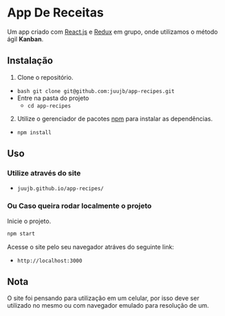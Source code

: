 # App De Receitas

Um app criado com [React.js](https://pt-br.reactjs.org/) e [Redux](https://redux.js.org/) em grupo, onde utilizamos o método ágil **Kanban**.

## Instalação
1. Clone o repositório.
* ```bash git clone git@github.com:juujb/app-recipes.git```
* Entre na pasta do projeto
  * ```cd app-recipes```

2. Utilize o gerenciador de pacotes [npm](https://www.npmjs.com/) para instalar as dependências.

 * ```npm install```

## Uso

### Utilize através do site

* ```juujb.github.io/app-recipes/```

### Ou Caso queira rodar localmente o projeto

Inicie o projeto.
```bash
npm start
```
Acesse o site pelo seu navegador atráves do seguinte link:
* ```http://localhost:3000```

## Nota

O site foi pensando para utilização em um celular, por isso deve ser utilizado no mesmo ou com navegador emulado para resolução de um.
